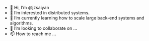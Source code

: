 - 👋 Hi, I’m @jzsaiyan
- 👀 I’m interested in distributed systems.
- 🌱 I’m currently learning how to scale large back-end systems and algorithms.
- 💞️ I’m looking to collaborate on ...
- 📫 How to reach me ...

<!---
jzsaiyan/jzsaiyan is a ✨ special ✨ repository because its `README.md` (this file) appears on your GitHub profile.
You can click the Preview link to take a look at your changes.
--->

